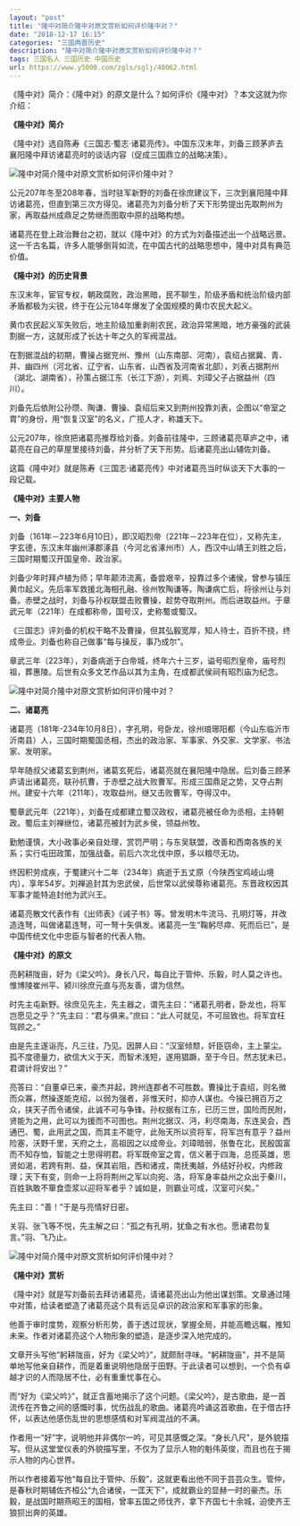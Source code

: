 ```yaml
---
layout: "post"
title: "隆中对简介隆中对原文赏析如何评价隆中对？"
date: "2018-12-17 16:15"
categories: "三国两晋历史"
description: "隆中对简介隆中对原文赏析如何评价隆中对？"
tags: 三国名人 三国历史 中国历史
url: https://www.y5000.com/zgls/sglj/40062.html
---
```






《隆中对》简介：《隆中对》的原文是什么？如何评价《隆中对》？本文这就为你介绍：

 **《隆中对》简介**

《隆中对》选自陈寿《三国志·蜀志·诸葛亮传》。中国东汉末年，刘备三顾茅庐去襄阳隆中拜访诸葛亮时的谈话内容（促成三国鼎立的战略决策）。

![隆中对简介隆中对原文赏析如何评价隆中对？](https://img.y5000.com/uploads/allimg/190114/cacce75755cb867c4a6185a727d53861.jpg)

公元207年冬至208年春，当时驻军新野的刘备在徐庶建议下，三次到襄阳隆中拜访诸葛亮，但直到第三次方得见。诸葛亮为刘备分析了天下形势提出先取荆州为家，再取益州成鼎足之势继而图取中原的战略构想。

诸葛亮在登上政治舞台之初，就以《隆中对》的方式为刘备描述出一个战略远景。这一千古名篇，许多人能够倒背如流，在中国古代的战略思想中，隆中对具有典范价值。

 **《隆中对》的历史背景**

东汉末年，宦官专权，朝政腐败，政治黑暗，民不聊生，阶级矛盾和统治阶级内部矛盾都极为尖锐，终于在公元184年爆发了全国规模的黄巾农民大起义。

黄巾农民起义军失败后，地主阶级加重剥削农民，政治异常黑暗，地方豪强的武装割据一方，这就形成了长达十年之久的军阀混战。

在割据混战的初期，曹操占据兖州、豫州（山东南部、河南），袁绍占据冀、青、并、幽四州（河北省、辽宁省、山东省、山西省及河南省北部），刘表占据荆州（湖北、湖南省），孙策占据江东（长江下游），刘焉、刘璋父子占据益州（四川）。  

刘备先后依附公孙瓒、陶谦、曹操、袁绍后来又到荆州投靠刘表，企图以“帝室之胄”的身份，用“恢复汉室”的名义，广揽人才，称雄天下。

公元207年，徐庶把诸葛亮推荐给刘备。刘备前往隆中，三顾诸葛亮草庐之中，诸葛亮在自己的草屋里接待刘备，并分析了天下形势。后诸葛亮出山辅佐刘备。

这篇《隆中对》就是陈寿《三国志·诸葛亮传》中对诸葛亮当时纵谈天下大事的一段记载。

 **《隆中对》主要人物**

 **一、刘备**

刘备（161年－223年6月10日），即汉昭烈帝（221年－223年在位），又称先主，字玄德，东汉末年幽州涿郡涿县（今河北省涿州市）人，西汉中山靖王刘胜之后，三国时期蜀汉开国皇帝、政治家。

刘备少年时拜卢植为师；早年颠沛流离，备尝艰辛，投靠过多个诸侯，曾参与镇压黄巾起义。先后率军救援北海相孔融、徐州牧陶谦等。陶谦病亡后，将徐州让与刘备。赤壁之战时，刘备与孙权联盟击败曹操，趁势夺取荆州。而后进取益州。于章武元年（221年）在成都称帝，国号汉，史称蜀或蜀汉。

《三国志》评刘备的机权干略不及曹操，但其弘毅宽厚，知人待士，百折不挠，终成帝业。刘备也称自己做事“每与操反，事乃成尔”。

章武三年（223年），刘备病逝于白帝城，终年六十三岁，谥号昭烈皇帝，庙号烈祖，葬惠陵。后世有众多文艺作品以其为主角，在成都武侯祠有昭烈庙为纪念。

![隆中对简介隆中对原文赏析如何评价隆中对？](https://img.y5000.com/uploads/allimg/190114/7bd513d89c1a541b05dd95f61a98dc13.jpg)

 **二、诸葛亮**

诸葛亮（181年-234年10月8日），字孔明，号卧龙，徐州琅琊阳都（今山东临沂市沂南县）人，三国时期蜀国丞相，杰出的政治家、军事家、外交家、文学家、书法家、发明家。

早年随叔父诸葛玄到荆州，诸葛玄死后，诸葛亮就在襄阳隆中隐居。后刘备三顾茅庐请出诸葛亮，联孙抗曹，于赤壁之战大败曹军。形成三国鼎足之势，又夺占荆州。建安十六年（211年），攻取益州。继又击败曹军，夺得汉中。

蜀章武元年（221年），刘备在成都建立蜀汉政权，诸葛亮被任命为丞相，主持朝政。蜀后主刘禅继位，诸葛亮被封为武乡侯，领益州牧。

勤勉谨慎，大小政事必亲自处理，赏罚严明；与东吴联盟，改善和西南各族的关系；实行屯田政策，加强战备。前后六次北伐中原，多以粮尽无功。

终因积劳成疾，于蜀建兴十二年（234年）病逝于五丈原（今陕西宝鸡岐山境内），享年54岁。刘禅追封其为忠武侯，后世常以武侯尊称诸葛亮。东晋政权因其军事才能特追封他为武兴王。

诸葛亮散文代表作有《出师表》《诫子书》等。曾发明木牛流马、孔明灯等，并改造连弩，叫做诸葛连弩，可一弩十矢俱发。诸葛亮一生“鞠躬尽瘁、死而后已”，是中国传统文化中忠臣与智者的代表人物。

 **《隆中对》的原文**

亮躬耕陇亩，好为《梁父吟》。身长八尺，每自比于管仲、乐毅，时人莫之许也。惟博陵崔州平、颍川徐庶元直与亮友善，谓为信然。

时先主屯新野。徐庶见先主，先主器之，谓先主曰：“诸葛孔明者，卧龙也，将军岂愿见之乎？”先主曰：“君与俱来。”庶曰：“此人可就见，不可屈致也。将军宜枉驾顾之。”

由是先主遂诣亮，凡三往，乃见。因屏人曰：“汉室倾颓，奸臣窃命，主上蒙尘。孤不度德量力，欲信大义于天，而智术浅短，遂用猖蹶，至于今日。然志犹未已，君谓计将安出？”

亮答曰：“自董卓已来，豪杰并起，跨州连郡者不可胜数。曹操比于袁绍，则名微而众寡，然操遂能克绍，以弱为强者，非惟天时，抑亦人谋也。今操已拥百万之众，挟天子而令诸侯，此诚不可与争锋。孙权据有江东，已历三世，国险而民附，贤能为之用，此可以为援而不可图也。荆州北据汉、沔，利尽南海，东连吴会，西通巴、蜀，此用武之国，而其主不能守，此殆天所以资将军，将军岂有意乎？益州险塞，沃野千里，天府之土，高祖因之以成帝业。刘璋暗弱，张鲁在北，民殷国富而不知存恤，智能之士思得明君。将军既帝室之胄，信义著于四海，总揽英雄，思贤如渴，若跨有荆、益，保其岩阻，西和诸戎，南抚夷越，外结好孙权，内修政理；天下有变，则命一上将将荆州之军以向宛、洛，将军身率益州之众出于秦川，百姓孰敢不箪食壶浆以迎将军者乎？诚如是，则霸业可成，汉室可兴矣。”

先主曰：“善！”于是与亮情好日密。

关羽、张飞等不悦，先主解之曰：“孤之有孔明，犹鱼之有水也。愿诸君勿复言。”羽、飞乃止。

![隆中对简介隆中对原文赏析如何评价隆中对？](https://img.y5000.com/uploads/allimg/190114/884d7a1f905520ccdbb135135060b9c0.jpg)

 **《隆中对》赏析**

《隆中对》就是写刘备前去拜访诸葛亮，请诸葛亮出山为他出谋划策。文章通过隆中对策，给读者塑造了诸葛亮这个具有远见卓识的政治家和军事家的形象。

他善于审时度势，观察分析形势，善于透过现状，掌握全局，并能高瞻远瞩，推知未来。作者对诸葛亮这个人物形象的塑造，是逐步深入地完成的。

文章开头写他“躬耕陇亩，好为《梁父吟》”，就颇耐寻味。“躬耕陇亩”，并不是简单地写他亲自耕作，而是着重说明他隐居于田野。于此读者可以想到，一个负有卓越才识的人而隐居不仕，必有重重忧事在心。

而“好为《梁父吟》”，就正含蓄地揭示了这个问题。《梁父吟》，是古歌曲，是一首流传在齐鲁之间的感慨时事，忧伤战乱的歌曲。诸葛亮吟诵这首歌曲，在于借古抒怀，以表达他感伤乱世的思想感情和对军阀混战的不满。

作者用一“好”字，说明他并非偶尔一吟，可见其感慨之深。“身长八尺”，是外貌描写。但从这堂堂仪表的外貌描写里，不仅为了显示人物的魁伟英俊，而且也在于揭示人物的内心世界。

所以作者接着写他“每自比于管仲、乐毅”，这就更看出他不同于芸芸众生。管仲，是春秋时期辅佐齐桓公“九合诸侯，一匡天下”，成就霸业的显赫一时的豪杰。乐毅，是战国时期燕昭王的国相，曾率五国之师伐齐，拿下齐国七十余城，迫使齐王狼狈出奔的英雄。
